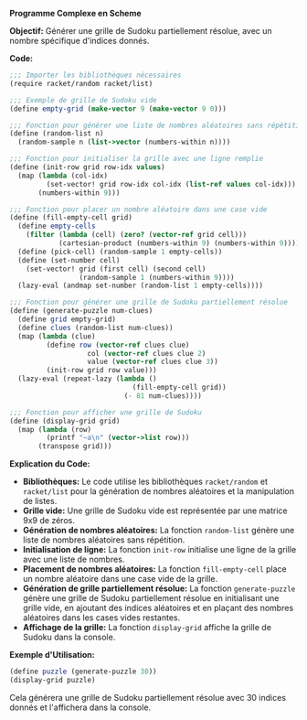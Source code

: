 **Programme Complexe en Scheme**

**Objectif:** Générer une grille de Sudoku partiellement résolue, avec un nombre spécifique d'indices donnés.

**Code:**

```scheme
;;; Importer les bibliothèques nécessaires
(require racket/random racket/list)

;;; Exemple de grille de Sudoku vide
(define empty-grid (make-vector 9 (make-vector 9 0)))

;;; Fonction pour générer une liste de nombres aléatoires sans répétition
(define (random-list n)
  (random-sample n (list->vector (numbers-within n))))

;;; Fonction pour initialiser la grille avec une ligne remplie
(define (init-row grid row-idx values)
  (map (lambda (col-idx)
         (set-vector! grid row-idx col-idx (list-ref values col-idx)))
       (numbers-within 9)))

;;; Fonction pour placer un nombre aléatoire dans une case vide
(define (fill-empty-cell grid)
  (define empty-cells
    (filter (lambda (cell) (zero? (vector-ref grid cell)))
            (cartesian-product (numbers-within 9) (numbers-within 9))))
  (define (pick-cell) (random-sample 1 empty-cells))
  (define (set-number cell)
    (set-vector! grid (first cell) (second cell)
                 (random-sample 1 (numbers-within 9))))
  (lazy-eval (andmap set-number (random-list 1 empty-cells))))

;;; Fonction pour générer une grille de Sudoku partiellement résolue
(define (generate-puzzle num-clues)
  (define grid empty-grid)
  (define clues (random-list num-clues))
  (map (lambda (clue)
         (define row (vector-ref clues clue)
                   col (vector-ref clues clue 2)
                   value (vector-ref clues clue 3))
         (init-row grid row value)))
  (lazy-eval (repeat-lazy (lambda ()
                              (fill-empty-cell grid))
                            (- 81 num-clues))))

;;; Fonction pour afficher une grille de Sudoku
(define (display-grid grid)
  (map (lambda (row)
         (printf "~a\n" (vector->list row)))
       (transpose grid)))
```

**Explication du Code:**

* **Bibliothèques:** Le code utilise les bibliothèques `racket/random` et `racket/list` pour la génération de nombres aléatoires et la manipulation de listes.
* **Grille vide:** Une grille de Sudoku vide est représentée par une matrice 9x9 de zéros.
* **Génération de nombres aléatoires:** La fonction `random-list` génère une liste de nombres aléatoires sans répétition.
* **Initialisation de ligne:** La fonction `init-row` initialise une ligne de la grille avec une liste de nombres.
* **Placement de nombres aléatoires:** La fonction `fill-empty-cell` place un nombre aléatoire dans une case vide de la grille.
* **Génération de grille partiellement résolue:** La fonction `generate-puzzle` génère une grille de Sudoku partiellement résolue en initialisant une grille vide, en ajoutant des indices aléatoires et en plaçant des nombres aléatoires dans les cases vides restantes.
* **Affichage de la grille:** La fonction `display-grid` affiche la grille de Sudoku dans la console.

**Exemple d'Utilisation:**

```scheme
(define puzzle (generate-puzzle 30))
(display-grid puzzle)
```

Cela générera une grille de Sudoku partiellement résolue avec 30 indices donnés et l'affichera dans la console.